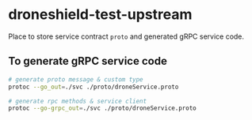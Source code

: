 # droneshield-test-upstream

Place to store service contract `proto` and generated gRPC service code.

## To generate gRPC service code

```bash
# generate proto message & custom type
protoc --go_out=./svc ./proto/droneService.proto

# generate rpc methods & service client
protoc --go-grpc_out=./svc ./proto/droneService.proto
```